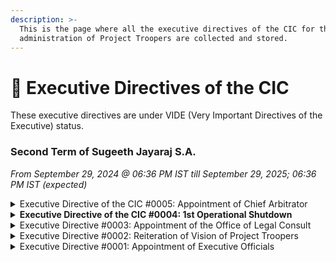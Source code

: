 ```yaml
---
description: >-
  This is the page where all the executive directives of the CIC for the
  administration of Project Troopers are collected and stored.
---
```


# 🎯 Executive Directives of the CIC

These executive directives are under VIDE (Very Important Directives of the Executive) status.

### Second Term of Sugeeth Jayaraj S.A.

_From September 29, 2024 @ 06:36 PM IST till September 29, 2025; 06:36 PM IST (expected)_

<details>

<summary>Executive Directive of the CIC #0005: Appointment of Chief Arbitrator</summary>

&#x20;_January 27, 2024 - 06:00 PM IST_

To get the ArbCom up and running again, the Office of the CIC, in concordance with the Election Committee, has appointed Vishal from the Subedars as the Chief Arbitrator, with his permission, effective immediately.

</details>

<details>

<summary><strong>Executive Directive of the CIC #0004: 1st Operational Shutdown</strong></summary>

&#x20;_January 23, 2024 - 06:42 PM IST_

**To all Directors, Committees, and Members of Project Troopers,**

In light of the upcoming **JEE Mains 2025 January Session** and the resulting unavailability of key personnel, this directive mandates a **temporary suspension of major operations** for all JPR bodies and their associated authorities from **January 24, 2025, 12:01 AM IST, until January 29, 2025, 9:00 PM IST**. During this period, these bodies will function in a **limited capacity**, attending only to **operational emergencies**, while all non-critical administrative tasks, discussions, and decision-making processes will be deferred.

#### **Affected Entities:**

The following administrative and legislative structures will be impacted:

* The Board of Directors
* The Department of IT
* The Arbitration Committee (ArbCom)
* The Election Committee
* The Office of Legal Consult
* The Office of the Collaborator In-Charge (including the Assistant Collaborator In-Charge)
* The Extraordinary General Meeting Council
* All other affiliated bodies and authorities under JPR jurisdiction

#### **Rationale for the Shutdown:**

Given that many of the members serving in key administrative roles are also participants in the JEE Mains 2025 January Session, a consensus decision was reached among the **Board of Directors** to implement this **temporary operational pause**. The primary objective is to ensure that members are **not burdened by administrative responsibilities during this crucial academic period**, allowing them to focus on their examinations without disruption.

#### **Operational Guidelines:**

* **Emergency-only functioning:** The affected entities will operate **solely for handling urgent operational matters**. Non-urgent communications and requests **will not be entertained** during this period.
* **Authority of Individual Directors:** Elected directors may continue exercising their **individual authority**, as their mandate originates directly from the membership through elections.
* **Uninterrupted Core Functions:** The **WhatsApp Community and Project Troopers Website** will remain fully operational and accessible to all members.

#### **Implementation and Compliance:**

This directive is to be strictly adhered to by all affected bodies and personnel. Failure to comply may result in administrative review post-resumption.

**Sugeeth Jayaraj Samala Augustine**\
Collaborator In-Charge\
Project Troopers

_(The full text of this directive will be archived and made available online following the resumption of normal operations.)_

***

#### **Associated Service Notification**

From **January 24, 2025, 12:01 AM IST, to January 29, 2025, 9:00 PM IST**, all administrative and legislative bodies of Project Troopers will operate at a **reduced capacity**, restricted to handling **operational emergencies only** due to the **JEE Mains 2025 January Session**. Routine queries may experience **delays in response** during this period.

The **WhatsApp Community and Website** will continue to function normally.

**Sugeeth Jayaraj Samala Augustine**\
Collaborator In-Charge\
Project Troopers

_(Issued under Executive Directive CIC #0004.)_

</details>

<details>

<summary>Executive Directive #0003: Appointment of the Office of Legal Consult</summary>

Due to a stalemate of the Board of Directors to appoint a person to office of Legal Consult, the office of the CIC decided to appointed **Ishana Santhosh** to the post to calm down the disorder in the Second Brigadier Regiment Group.

</details>

<details>

<summary>Executive Directive #0002: Reiteration of Vision of Project Troopers</summary>

_October 10, 2024 - 06:31 PM IST_

As the CIC, it is my duty to inform everyone to transform the archived materials on the Jugzards backend into more useful educational information. Though we will, and should, maintain all the materials on the archive for future citation reference, we must use those materials as inspiration to create/transform our educational pages (as a non-profit) into better versions of themselves.

E.g. Our English Materials for Class 11 is really good as it contains original work and inspiration from other sources, it's really good

_This is an reiteration of our vision._

</details>

<details>

<summary>Executive Directive #0001: Appointment of Executive Officials</summary>

_September 30, 2024 - 06:38 PM IST_

As an executive decision, I'd like to appoint:-

* Deepan Sai as my deputy CIC, the terms of his appointment will be discussed later.
* Nikhel Joseph as the head trooper of the First Brigadier Regiment.
* B. Hari Karthik as the head trooper of the Second Brigardier Regiment
* Abdul as the head trooper of the Third and Fourth Brigadier Regiments.
* Nithin as head of Class 11 operations.&#x20;

The head trooper will have administrative control of the affairs of their allotted functions, subject to the CIC, who in turn is subject to Board Oversight, Legal Stature and EGM Oversight.

</details>


